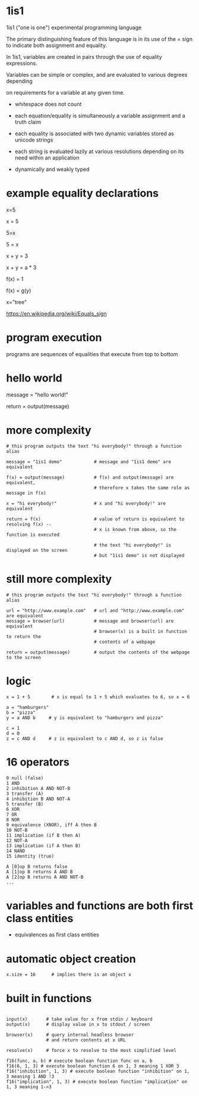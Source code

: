 # 1is1

1is1 ("one is one") experimental programming language

The primary distinguishing feature of this language is in its use of the = sign
to indicate both assignment and equality.

In 1is1, variables are created in pairs through the use of equality expressions.

Variables can be simple or complex, and are evaluated to various degrees depending

on requirements for a variable at any given time.

- whitespace does not count
  
- each equation/equality is simultaneously a variable assignment and a truth claim

- each equality is associated with two dynamic variables stored as unicode strings

- each string is evaluated lazily at various resolutions depending on its need within an application

- dynamically and weakly typed
  

# example equality declarations

x=5

x = 5

5=x

5 = x

x + y = 3

x + y = a * 3

f(x) = 1

f(x) = g(y)

x="tree"

https://en.wikipedia.org/wiki/Equals_sign

# program execution

programs are sequences of equalities that execute from top to bottom

# hello world

message = "hello world!"

return = output(message)

# more complexity

```
# this program outputs the text "hi everybody!" through a function alias

message = "1is1 demo"            # message and "1is1 demo" are equivalent

f(x) = output(message)           # f(x) and output(message) are equivalent,
                                 # therefore x takes the same role as message in f(x)

x = "hi everybody!"              # x and "hi everybody!" are equivalent

return = f(x)                    # value of return is equivalent to resolving f(x) --
                                 # x is known from above, so the function is executed

                                 # the text "hi everybody!" is displayed on the screen
                                 # but "1is1 demo" is not displayed
```

# still more complexity

```
# this program outputs the text "hi everybody!" through a function alias

url = "http://www.example.com"   # url and "http://www.example.com" are equivalent
message = browser(url)           # message and browser(url) are equivalent
                                 # browser(x) is a built in function to return the
                                 # contents of a webpage

return = output(message)         # output the contents of the webpage to the screen
```
                    

# logic

```
x = 1 + 5        # x is equal to 1 + 5 which evaluates to 6, so x = 6

a = "hamburgers"
b = "pizza"
y = a AND b     # y is equivalent to "hamburgers and pizza"

c = 1
d = 0
z = c AND d     # z is equivalent to c AND d, so z is false
```
 
# 16 operators

```
0 null (false)
1 AND
2 inhibition A AND NOT-B
3 transfer (A)
4 inhibition B AND NOT-A
5 transfer (B)
6 XOR
7 OR
8 NOR
9 equivalence (XNOR), iff A then B
10 NOT-B
11 implication (if B then A)
12 NOT-A
13 implication (if A then B)
14 NAND
15 identity (true)
```

```
A [0]op B returns false
A [1]op B returns A AND B
A [2]op B returns A AND NOT-B
...
```

# variables and functions are both first class entities

- equivalences as first class entities

# automatic object creation

```
x.size = 16      # implies there is an object x

```

# built in functions

```

input(x)       # take value for x from stdin / keyboard
output(x)      # display value in x to stdout / screen

browser(x)     # query internal headless browser
               # and return contents at x URL

resolve(x)     # force x to resolve to the most simplified level

f16(func, a, b) # execute boolean function func on a, b
f16(6, 1, 3) # execute boolean function 6 on 1, 3 meaning 1 XOR 3
f16("inhibition", 1, 3) # execute boolean function "inhibition" on 1, 3 meaning 1 AND !3
f16("implication", 1, 3) # execute boolean function "implication" on 1, 3 meaning 1->3

               
```
